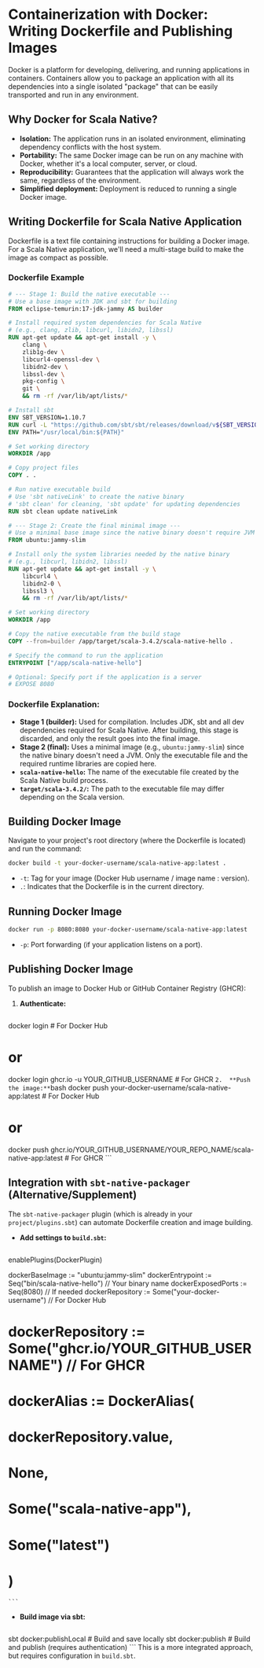 # Containerization with Docker: Writing Dockerfile and Publishing Images

Docker is a platform for developing, delivering, and running applications in containers. Containers allow you to package an application with all its dependencies into a single isolated "package" that can be easily transported and run in any environment.

## Why Docker for Scala Native?

*   **Isolation:** The application runs in an isolated environment, eliminating dependency conflicts with the host system.
*   **Portability:** The same Docker image can be run on any machine with Docker, whether it's a local computer, server, or cloud.
*   **Reproducibility:** Guarantees that the application will always work the same, regardless of the environment.
*   **Simplified deployment:** Deployment is reduced to running a single Docker image.

## Writing Dockerfile for Scala Native Application

Dockerfile is a text file containing instructions for building a Docker image. For a Scala Native application, we'll need a multi-stage build to make the image as compact as possible.

### Dockerfile Example

```dockerfile
# --- Stage 1: Build the native executable ---
# Use a base image with JDK and sbt for building
FROM eclipse-temurin:17-jdk-jammy AS builder

# Install required system dependencies for Scala Native
# (e.g., clang, zlib, libcurl, libidn2, libssl)
RUN apt-get update && apt-get install -y \
    clang \
    zlib1g-dev \
    libcurl4-openssl-dev \
    libidn2-dev \
    libssl-dev \
    pkg-config \
    git \
    && rm -rf /var/lib/apt/lists/*

# Install sbt
ENV SBT_VERSION=1.10.7
RUN curl -L "https://github.com/sbt/sbt/releases/download/v${SBT_VERSION}/sbt-${SBT_VERSION}.tgz" | tar xz -C /usr/local --strip-components=1
ENV PATH="/usr/local/bin:${PATH}"

# Set working directory
WORKDIR /app

# Copy project files
COPY . .

# Run native executable build
# Use 'sbt nativeLink' to create the native binary
# 'sbt clean' for cleaning, 'sbt update' for updating dependencies
RUN sbt clean update nativeLink

# --- Stage 2: Create the final minimal image ---
# Use a minimal base image since the native binary doesn't require JVM
FROM ubuntu:jammy-slim

# Install only the system libraries needed by the native binary
# (e.g., libcurl, libidn2, libssl)
RUN apt-get update && apt-get install -y \
    libcurl4 \
    libidn2-0 \
    libssl3 \
    && rm -rf /var/lib/apt/lists/*

# Set working directory
WORKDIR /app

# Copy the native executable from the build stage
COPY --from=builder /app/target/scala-3.4.2/scala-native-hello .

# Specify the command to run the application
ENTRYPOINT ["/app/scala-native-hello"]

# Optional: Specify port if the application is a server
# EXPOSE 8080
```

### Dockerfile Explanation:

*   **Stage 1 (builder):** Used for compilation. Includes JDK, sbt and all dev dependencies required for Scala Native. After building, this stage is discarded, and only the result goes into the final image.
*   **Stage 2 (final):** Uses a minimal image (e.g., `ubuntu:jammy-slim`) since the native binary doesn't need a JVM. Only the executable file and the required runtime libraries are copied here.
*   **`scala-native-hello`:** The name of the executable file created by the Scala Native build process.
*   **`target/scala-3.4.2/`:** The path to the executable file may differ depending on the Scala version.

## Building Docker Image

Navigate to your project's root directory (where the Dockerfile is located) and run the command:

```bash
docker build -t your-docker-username/scala-native-app:latest .
```

*   `-t`: Tag for your image (Docker Hub username / image name : version).
*   `.`: Indicates that the Dockerfile is in the current directory.

## Running Docker Image

```bash
docker run -p 8080:8080 your-docker-username/scala-native-app:latest
```

*   `-p`: Port forwarding (if your application listens on a port).

## Publishing Docker Image

To publish an image to Docker Hub or GitHub Container Registry (GHCR):

1.  **Authenticate:**
    ```bash
docker login # For Docker Hub
# or
docker login ghcr.io -u YOUR_GITHUB_USERNAME # For GHCR
    ```
2.  **Push the image:**
    ```bash
docker push your-docker-username/scala-native-app:latest # For Docker Hub
# or
docker push ghcr.io/YOUR_GITHUB_USERNAME/YOUR_REPO_NAME/scala-native-app:latest # For GHCR
    ```

## Integration with `sbt-native-packager` (Alternative/Supplement)

The `sbt-native-packager` plugin (which is already in your `project/plugins.sbt`) can automate Dockerfile creation and image building.

*   **Add settings to `build.sbt`:**
    ```scala
enablePlugins(DockerPlugin)

dockerBaseImage := "ubuntu:jammy-slim"
dockerEntrypoint := Seq("bin/scala-native-hello") // Your binary name
dockerExposedPorts := Seq(8080) // If needed
dockerRepository := Some("your-docker-username") // For Docker Hub
# dockerRepository := Some("ghcr.io/YOUR_GITHUB_USERNAME") // For GHCR
# dockerAlias := DockerAlias(
#   dockerRepository.value,
#   None,
#   Some("scala-native-app"),
#   Some("latest")
# )
    ```
*   **Build image via sbt:**
    ```bash
sbt docker:publishLocal # Build and save locally
sbt docker:publish      # Build and publish (requires authentication)
    ```
This is a more integrated approach, but requires configuration in `build.sbt`.